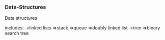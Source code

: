 ### Data-Structures
Data structures 

includes:
  ->linked lists
      =>stack
      =>queue
      =>doubly linked list
  ->tree
    =>binary search tree
